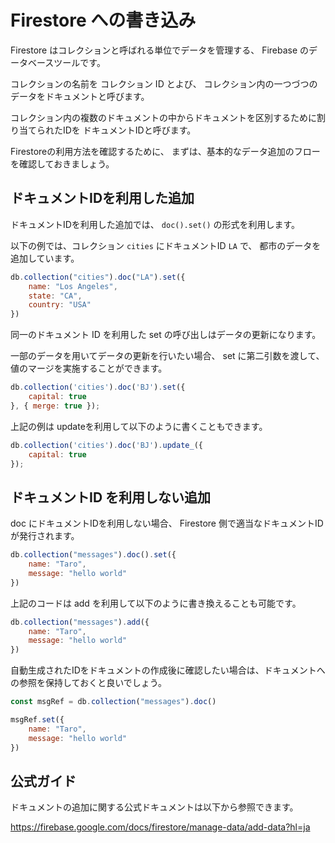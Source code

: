 # Firestore への書き込み

Firestore はコレクションと呼ばれる単位でデータを管理する、
Firebase のデータベースツールです。

コレクションの名前を コレクション ID とよび、
コレクション内の一つづつのデータをドキュメントと呼びます。

コレクション内の複数のドキュメントの中からドキュメントを区別するために割り当てられたIDを
ドキュメントIDと呼びます。

Firestoreの利用方法を確認するために、
まずは、基本的なデータ追加のフローを確認しておきましょう。


## ドキュメントIDを利用した追加

ドキュメントIDを利用した追加では、
`doc().set()` の形式を利用します。

以下の例では、コレクション `cities` にドキュメントID `LA`  で、
都市のデータを追加しています。

```js
db.collection("cities").doc("LA").set({
    name: "Los Angeles",
    state: "CA",
    country: "USA"
})
```

同一のドキュメント ID を利用した set の呼び出しはデータの更新になります。

一部のデータを用いてデータの更新を行いたい場合、
set に第二引数を渡して、値のマージを実施することができます。

```js
db.collection('cities').doc('BJ').set({
    capital: true
}, { merge: true });
```

上記の例は updateを利用して以下のように書くこともできます。

```js
db.collection('cities').doc('BJ').update_({
    capital: true
});
```

## ドキュメントID を利用しない追加

doc にドキュメントIDを利用しない場合、
Firestore 側で適当なドキュメントIDが発行されます。

```js
db.collection("messages").doc().set({
    name: "Taro",
    message: "hello world"
})
```

上記のコードは add を利用して以下のように書き換えることも可能です。

```js
db.collection("messages").add({
    name: "Taro",
    message: "hello world"
})
```

自動生成されたIDをドキュメントの作成後に確認したい場合は、ドキュメントへの参照を保持しておくと良いでしょう。

```js
const msgRef = db.collection("messages").doc()

msgRef.set({
    name: "Taro",
    message: "hello world"
})
```

## 公式ガイド

ドキュメントの追加に関する公式ドキュメントは以下から参照できます。

https://firebase.google.com/docs/firestore/manage-data/add-data?hl=ja




